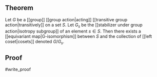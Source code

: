## Theorem
Let $G$ be a [[group]] [[group action|acting]] [[transitive group action|transitively]] on a set $S$. Let $G_s$ be the [[stabilizer under group action|isotropy subgroup]] of an element $s\in S$. Then there exists a [[equivariant map|G-isomorphism]] between $S$ and the collection of [[left coset|cosets]] denoted $G/G_s$. 
## Proof
#write_proof 